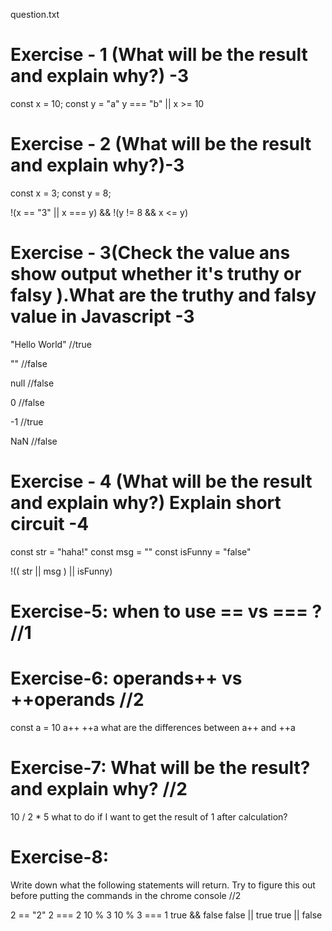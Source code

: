 question.txt

# Exercise - 1 (What will be the result and explain why?) -3

const x = 10;
const y = "a"
y === "b" || x >= 10

# Exercise - 2 (What will be the result and explain why?)-3

const x = 3;
const y = 8;

!(x == "3" || x === y) && !(y != 8 && x <= y)

# Exercise - 3(Check the value ans show output whether it's truthy or falsy ).What are the truthy and falsy value in Javascript -3

"Hello World" //true

"" //false

null //false

0 //false

-1 //true

NaN //false

# Exercise - 4 (What will be the result and explain why?) Explain short circuit -4

const str = "haha!"
const msg = ""
const isFunny = "false"

!(( str || msg ) || isFunny)

# Exercise-5: when to use == vs === ? //1

# Exercise-6: operands++ vs ++operands //2

const a = 10
a++
++a
what are the differences between a++ and ++a

# Exercise-7: What will be the result? and explain why? //2

10 / 2 \* 5
what to do if I want to get the result of 1 after calculation?

# Exercise-8:

Write down what the following statements will return. Try to figure this out before putting the commands in the chrome console //2

2 == "2"
2 === 2
10 % 3
10 % 3 === 1
true && false
false || true
true || false
